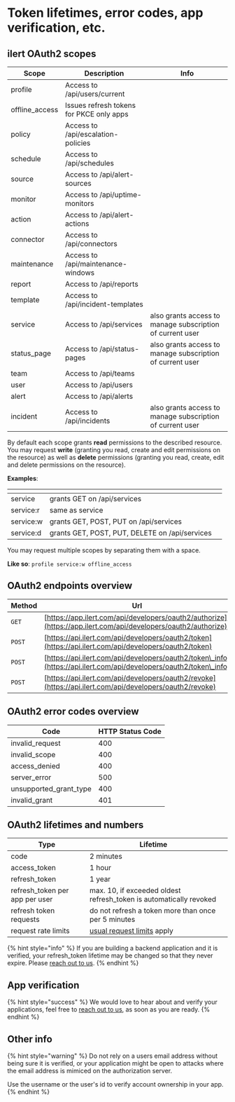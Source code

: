 # Token lifetimes, error codes, app verification, etc.

## ilert OAuth2 scopes



| Scope           | Description                              | Info                                                      |
| --------------- | ---------------------------------------- | --------------------------------------------------------- |
| profile         | Access to /api/users/current             |                                                           |
| offline\_access | Issues refresh tokens for PKCE only apps |                                                           |
| policy          | Access to /api/escalation-policies       |                                                           |
| schedule        | Access to /api/schedules                 |                                                           |
| source          | Access to /api/alert-sources             |                                                           |
| monitor         | Access to /api/uptime-monitors           |                                                           |
| action          | Access to /api/alert-actions             |                                                           |
| connector       | Access to /api/connectors                |                                                           |
| maintenance     | Access to /api/maintenance-windows       |                                                           |
| report          | Access to /api/reports                   |                                                           |
| template        | Access to /api/incident-templates        |                                                           |
| service         | Access to /api/services                  | also grants access to manage subscription of current user |
| status\_page    | Access to /api/status-pages              | also grants access to manage subscription of current user |
| team            | Access to /api/teams                     |                                                           |
| user            | Access to /api/users                     |                                                           |
| alert           | Access to /api/alerts                    |                                                           |
| incident        | Access to /api/incidents                 | also grants access to manage subscription of current user |

By default each scope grants **read** permissions to the described resource.\
You may request **write** (granting you read, create and edit permissions on the resource) as well as **delete** permissions (granting you read, create, edit and delete permissions on the resource).

**Examples**:

<table data-header-hidden><thead><tr><th></th><th></th><th data-hidden></th></tr></thead><tbody><tr><td>service</td><td>grants GET on /api/services</td><td></td></tr><tr><td>service:r</td><td>same as service</td><td></td></tr><tr><td>service:w</td><td>grants GET, POST, PUT on /api/services</td><td></td></tr><tr><td>service:d</td><td>grants GET, POST, PUT, DELETE on /api/services</td><td></td></tr></tbody></table>

You may request multiple scopes by separating them with a space.

**Like so**: `profile service:w offline_access`

## OAuth2 endpoints overview



| Method | Url                                                                                                                |
| ------ | ------------------------------------------------------------------------------------------------------------------ |
| `GET`  | [https://app.ilert.com/api/developers/oauth2/authorize](https://app.ilert.com/api/developers/oauth2/authorize)     |
| `POST` | [https://api.ilert.com/api/developers/oauth2/token](https://api.ilert.com/api/developers/oauth2/token)             |
| `POST` | [https://api.ilert.com/api/developers/oauth2/token\_info](https://api.ilert.com/api/developers/oauth2/token\_info) |
| `POST` | [https://api.ilert.com/api/developers/oauth2/revoke](https://api.ilert.com/api/developers/oauth2/revoke)           |

## OAuth2 error codes overview



| Code                     | HTTP Status Code |
| ------------------------ | ---------------- |
| invalid\_request         | 400              |
| invalid\_scope           | 400              |
| access\_denied           | 400              |
| server\_error            | 500              |
| unsupported\_grant\_type | 400              |
| invalid\_grant           | 401              |

## OAuth2 lifetimes and numbers



<table><thead><tr><th>Type</th><th>Lifetime</th><th data-hidden></th></tr></thead><tbody><tr><td>code</td><td>2 minutes</td><td></td></tr><tr><td>access_token</td><td>1 hour</td><td></td></tr><tr><td>refresh_token</td><td>1 year</td><td></td></tr><tr><td>refresh_token per app per user</td><td>max. 10, if exceeded oldest refresh_token is automatically revoked</td><td></td></tr><tr><td>refresh token requests</td><td>do not refresh a token more than once per 5 minutes</td><td></td></tr><tr><td>request rate limits</td><td><a href="../alertsource-throttle.md">usual request limits</a> apply</td><td></td></tr></tbody></table>

{% hint style="info" %}
If you are building a backend application and it is verified, your refresh\_token lifetime may be changed so that they never expire. Please [reach out to us](../../contact.md).
{% endhint %}

## App verification

{% hint style="success" %}
We would love to hear about and verify your applications, feel free to [reach out to us](../../contact.md), as soon as you are ready.
{% endhint %}

## Other info

{% hint style="warning" %}
Do not rely on a users email address without being sure it is verified, or your application might be open to attacks where the email address is mimiced on the authorization server.

Use the username or the user's id to verify account ownership in your app.
{% endhint %}

